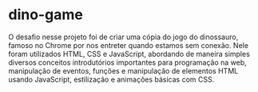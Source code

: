 # dino-game
O desafio nesse projeto foi de criar uma cópia do jogo do dinossauro, famoso no Chrome por nos entreter quando estamos sem conexão. Nele foram utilizados HTML, CSS e JavaScript, abordando de maneira simples diversos conceitos introdutórios importantes para programação na web, manipulação de eventos, funções e manipulação de elementos HTML usando JavaScript, estilização e animações básicas com CSS.
